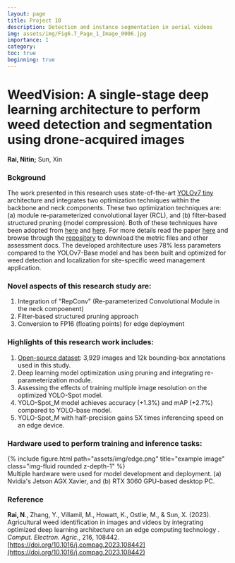 ```yaml
---
layout: page
title: Project 10
description: Detection and instance segmentation in aerial videos
img: assets/img/Fig6.7_Page_1_Image_0006.jpg
importance: 1
category:
toc: true
beginning: true
---
```


# WeedVision: A single-stage deep learning architecture to perform weed detection and segmentation using drone-acquired images
**Rai, Nitin;** Sun, Xin

### Bckground
The work presented in this research uses state-of-the-art [YOLOv7 tiny](https://github.com/WongKinYiu/yolov7) architecture and integrates two optimization techniques within the backbone and neck components. These two optimization techniques are: (a) module re-parameterized convolutional layer (RCL), and (b) filter-based structured pruning (model compression). Both of these techniques have been adopted from [here](https://arxiv.org/abs/2307.11904) and [here](https://arxiv.org/abs/2207.02696). For more details read the paper [here](https://www.sciencedirect.com/science/article/pii/S016816992300830X) and browse through the [repository](https://github.com/nitin-dominic/Agricultural_Weed_Identification_Using_Optimized_Deep_Learning) to download the metric files and other assessment docs. The developed architecture uses 78% less parameters compared to the YOLOv7-Base model and has been built and optimized for weed detection and localization for site-specific weed management application.

### Novel aspects of this research study are:
1. Integration of "RepConv" (Re-parameterized Convolutional Module in the neck compoenent)
2. Filter-based structured pruning approach
3. Conversion to FP16 (floating points) for edge deployment

### Highlights of this research work includes:
1. [Open-source dataset](https://data.mendeley.com/datasets/8kjcztbjz2/2): 3,929 images and 12k bounding-box annotations used in this study.
2. Deep learning model optimization using pruning and integrating re-parameterization module.
3. Assessing the effects of training multiple image resolution on the optimized YOLO-Spot model.
4. YOLO-Spot_M model achieves accuracy (+1.3%) and mAP (+2.7%) compared to YOLO-base model.
5. YOLO-Spot_M with half-precision gains 5X times inferencing speed on an edge device.

### Hardware used to perform training and inference tasks:
<div class="row">
    <div class="col-sm mt-3 mt-md-0">
        {% include figure.html path="assets/img/edge.png" title="example image" class="img-fluid rounded z-depth-1" %}
    </div>
</div>
<div class="caption">
    Multiple hardware were used for model development and deployment. (a) Nvidia's Jetson AGX Xavier, and (b) RTX 3060 GPU-based desktop PC.
</div>

### Reference
**Rai, N**., Zhang, Y., Villamil, M., Howatt, K., Ostlie, M., & Sun, X. (2023). Agricultural weed identification in images and videos by integrating optimized deep learning architecture on an edge computing technology . *Comput. Electron. Agric*., 216, 108442. [https://doi.org/10.1016/j.compag.2023.108442](https://doi.org/10.1016/j.compag.2023.108442)
